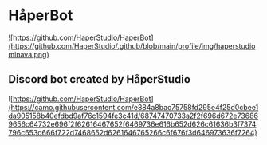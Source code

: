 # HåperBot
![https://github.com/HaperStudio/HaperBot](https://github.com/HaperStudio/.github/blob/main/profile/img/haperstudiominava.png)
## Discord bot created by HåperStudio
![https://github.com/HaperStudio/HaperBot](https://camo.githubusercontent.com/e884a8bac75758fd295e4f25d0cbee1da905158b40efdbd9af76c1594fe3c41d/68747470733a2f2f696d672e736869656c64732e696f2f62616467652f6469736e616b652d626c61636b3f7374796c653d666f722d7468652d6261646765266c6f676f3d646973636f7264)
